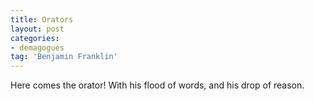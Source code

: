 ```yaml
---
title: Orators
layout: post
categories:
- demagogues
tag: 'Benjamin Franklin'
---
```


Here comes the orator! With his flood of words, and his drop of reason.